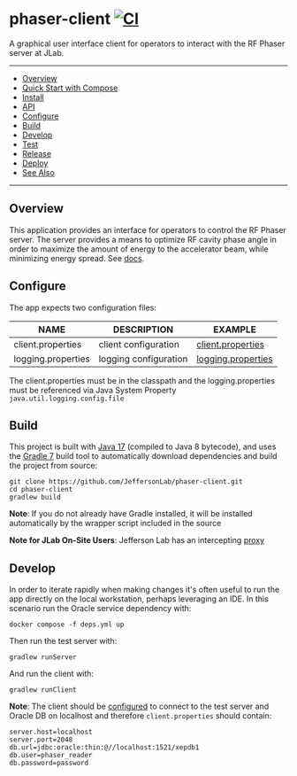 # phaser-client [![CI](https://github.com/JeffersonLab/phaser-client/actions/workflows/ci.yml/badge.svg)](https://github.com/JeffersonLab/phaser-client/actions/workflows/ci.yml)
A graphical user interface client for operators to interact with the RF Phaser server at JLab.

---
- [Overview](https://github.com/JeffersonLab/phaser-client#overview)
- [Quick Start with Compose](https://github.com/JeffersonLab/phaser-client#quick-start-with-compose)
- [Install](https://github.com/JeffersonLab/phaser-client#install)
- [API](https://github.com/JeffersonLab/phaser-client#api)
- [Configure](https://github.com/JeffersonLab/phaser-client#configure)
- [Build](https://github.com/JeffersonLab/phaser-client#build)
- [Develop](https://github.com/JeffersonLab/phaser-client#develop)
- [Test](https://github.com/JeffersonLab/phaser-client#test)
- [Release](https://github.com/JeffersonLab/phaser-client#release)
- [Deploy](https://github.com/JeffersonLab/phaser-client#deploy)
- [See Also](https://github.com/JeffersonLab/phaser-client#see-also)
---

## Overview
This application provides an interface for operators to control the RF Phaser server.  The server provides a means to optimize RF cavity phase angle in order to maximize the amount of energy to the accelerator beam, while minimizing energy spread.  See [docs](https://github.com/JeffersonLab/phaser-client/tree/main/doc).

## Configure
The app expects two configuration files:

| NAME                | DESCRIPTION           | EXAMPLE                                                                                                    |
|---------------------|-----------------------|------------------------------------------------------------------------------------------------------------|
| client.properties   | client configuration  | [client.properties](https://github.com/JeffersonLab/phaser-client/blob/main/config/client.properties)      |
| logging.properties  | logging configuration | [logging.properties](https://github.com/JeffersonLab/phaser-client/blob/main/config/logging.properties)    | 

The client.properties must be in the classpath and the logging.properties must be referenced via Java System Property `java.util.logging.config.file`

## Build
This project is built with [Java 17](https://adoptium.net/) (compiled to Java 8 bytecode), and uses the [Gradle 7](https://gradle.org/) build tool to automatically download dependencies and build the project from source:

```
git clone https://github.com/JeffersonLab/phaser-client.git
cd phaser-client
gradlew build
```

**Note**: If you do not already have Gradle installed, it will be installed automatically by the wrapper script included in the source

**Note for JLab On-Site Users**: Jefferson Lab has an intercepting [proxy](https://gist.github.com/slominskir/92c25a033db93a90184a5994e71d0b78)

## Develop
In order to iterate rapidly when making changes it's often useful to run the app directly on the local workstation, perhaps leveraging an IDE.  In this scenario run the Oracle service dependency with:
```
docker compose -f deps.yml up
```

Then run the test server with:
```
gradlew runServer
```
And run the client with:
```
gradlew runClient
```

**Note**: The client should be [configured](https://github.com/JeffersonLab/phaser-client#configure) to connect to the test server and Oracle DB on localhost and therefore `client.properties` should contain:
```
server.host=localhost
server.port=2048
db.url=jdbc:oracle:thin:@//localhost:1521/xepdb1
db.user=phaser_reader
db.password=password
```
